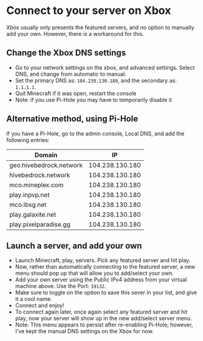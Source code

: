 # Connect to your server on Xbox

Xbox usually only presents the featured servers, and no option to manually add your own. However, there is a workaround for this.

## Change the Xbox DNS settings

- Go to your network settings on the xbox, and advanced settings. Select DNS, and change from automatic to manual. 
- Set the primary DNS as: `104.238.130.180`, and the secondary as: `1.1.1.1`.
- Quit Minecraft if it was open, restart the console
- Note: if you use Pi-Hole you may have to temporarily disable it

## Alternative method, using Pi-Hole

If you have a Pi-Hole, go to the admin console, Local DNS, and add the following entries:

| Domain                  | IP              |
| ----------------------- | --------------- |
| geo.hivebedrock.network | 104.238.130.180 |
| hivebedrock.network     | 104.238.130.180 |
| mco.mineplex.com        | 104.238.130.180 |
| play.inpvp.net          | 104.238.130.180 |
| mco.lbsg.net            | 104.238.130.180 |
| play.galaxite.net       | 104.238.130.180 |
| play.pixelparadise.gg   | 104.238.130.180 |

## Launch a server, and add your own

- Launch Minecraft, play, servers. Pick any featured server and hit play. 
- Now, rather than automatically connecting to the featured server, a new menu should pop up that will allow you to add/select your own.
- Add your own server using the Public IPv4 address from your virtual machine above. Use the Port: `19132`. 
- Make sure to toggle on the option to save this sever in your list, and give it a cool name.
- Connect and enjoy!
- To connect again later, once again select any featured server and hit play, now your server will show up in the new add/select server menu. 
- Note: This menu appears to persist after re-enabling Pi-Hole; however, I've kept the manual DNS settings on the Xbox for now.

